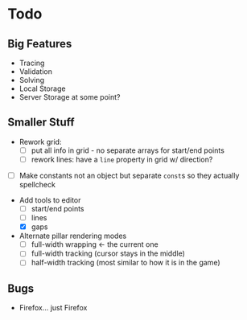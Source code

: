 # Todo

## Big Features
* Tracing
* Validation
* Solving
* Local Storage
* Server Storage at some point?

## Smaller Stuff
* Rework grid:
    * [ ] put all info in grid - no separate arrays for start/end points
    * [ ] rework lines: have a `line` property in grid w/ direction?
* [ ] Make constants not an object but separate `const`s so they actually spellcheck
* Add tools to editor
    * [ ] start/end points
    * [ ] lines
    * [x] gaps
* Alternate pillar rendering modes
    * [ ] full-width wrapping <- the current one
    * [ ] full-width tracking (cursor stays in the middle)
    * [ ] half-width tracking (most similar to how it is in the game)

## Bugs
* Firefox... just Firefox
